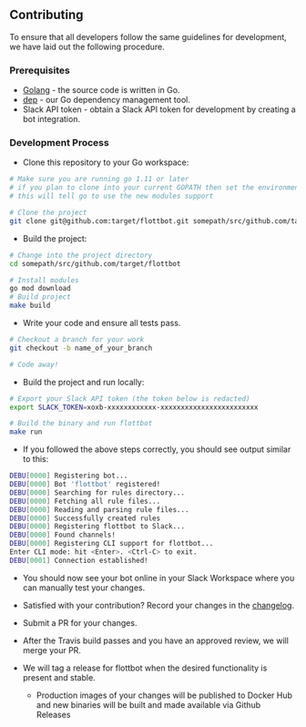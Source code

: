 ## Contributing

To ensure that all developers follow the same guidelines for development, we have laid out the following procedure.

### Prerequisites

- [Golang](https://golang.org/dl/) - the source code is written in Go.
- [dep](https://github.com/golang/dep) - our Go dependency management tool.
- Slack API token - obtain a Slack API token for development by creating a bot integration.

### Development Process

- Clone this repository to your Go workspace:

```sh
# Make sure you are running go 1.11 or later
# if you plan to clone into your current GOPATH then set the environment variable GO111MODULE=on
# this will tell go to use the new modules support

# Clone the project
git clone git@github.com:target/flottbot.git somepath/src/github.com/target/flottbot
```

- Build the project:

```sh
# Change into the project directory
cd somepath/src/github.com/target/flottbot

# Install modules
go mod download
# Build project
make build
```

- Write your code and ensure all tests pass.

```sh
# Checkout a branch for your work
git checkout -b name_of_your_branch

# Code away!
```

- Build the project and run locally:

```sh
# Export your Slack API token (the token below is redacted)
export SLACK_TOKEN=xoxb-xxxxxxxxxxxx-xxxxxxxxxxxxxxxxxxxxxxxx

# Build the binary and run flottbot
make run
```

- If you followed the above steps correctly, you should see output similar to this:

```sh
DEBU[0000] Registering bot...
DEBU[0000] Bot 'flottbot' registered!
DEBU[0000] Searching for rules directory...
DEBU[0000] Fetching all rule files...
DEBU[0000] Reading and parsing rule files...
DEBU[0000] Successfully created rules
DEBU[0000] Registering flottbot to Slack...
DEBU[0000] Found channels!
DEBU[0000] Registering CLI support for flottbot...
Enter CLI mode: hit <Enter>. <Ctrl-C> to exit.
DEBU[0001] Connection established!
```

- You should now see your bot online in your Slack Workspace where you can manually test your changes.

- Satisfied with your contribution? Record your changes in the [changelog](https://github.com/target/flottbot/blob/master/CHANGELOG.md).

- Submit a PR for your changes.

- After the Travis build passes and you have an approved review, we will merge your PR.

- We will tag a release for flottbot when the desired functionality is present and stable.
  - Production images of your changes will be published to Docker Hub and new binaries will be built and made available via Github Releases
